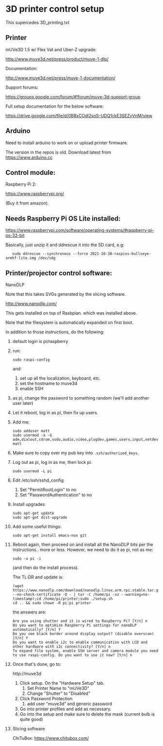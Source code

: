 # 3D printer control setup

This supercedes 3D_printing.txt

## Printer

   mUVe3D 1.5 w/ Flex Vat and Uber-Z upgrade.

   http://www.muve3d.net/press/product/muve-1-dlp/

   Documentation:

   http://www.muve3d.net/press/muve-1-documentation/

   Support forums:

   https://groups.google.com/forum/#!forum/muve-3d-support-group

   Full setup documentation for the below software:

   https://drive.google.com/file/d/0B8xCOdl2soS-UDQ1ckE3SEZvVnM/view

## Arduino

   Need to install arduino to work on or upload printer firmware.

   The version in the repos is old. Download latest from
https://www.arduino.cc

## Control module:

   Raspberry Pi 2:

   https://www.raspberrypi.org/

   (Buy it from amazon).

## Needs Raspberry Pi OS Lite installed:

   https://www.raspberrypi.com/software/operating-systems/#raspberry-pi-os-32-bit

   Basically, just unzip it and ddrescue it into the SD card, e.g:

       sudo ddrescue --synchronous --force 2021-10-30-raspios-bullseye-armhf-lite.img /dev/sdg

## Printer/projector control software:

   NanoDLP

   Note that this takes SVGs generated by the slicing software.

   http://www.nanodlp.com/

   This gets installed on top of Rasbpian. which was installed above.

   Note that the filesystem is automatically expanded on first boot.

   In addition to those instructions, do the following:

   1. default login is pi/raspberry
   1. run:

          sudo raspi-config 

      and:

      1. set up all the localization, keyboard, etc.
      1. set the hostname to muve3d
      1. enable SSH

   1. as pi, change the password to something random (we'll add another user later)

   1. Let it reboot, log in as pi, then fix up users.

   1. Add me:

          sudo adduser matt
          sudo usermod -a -G adm,dialout,cdrom,sudo,audio,video,plugdev,games,users,input,netdev,gpio,i2c,spi matt

   1. Make sure to copy over my pub key into `.ssh/authorized_keys`.

   1. Log out as pi, log in as me, then lock pi.

          sudo usermod -L pi

   1. Edit /etc/ssh/sshd_config

      1. Set "PermitRootLogin" to no
      1. Set "PasswordAuthentication" to no

   1. Install upgrades

          sudo apt-get update
          sudo apt-get dist-upgrade

   1. Add some useful things:

          sudo apt-get install emacs-nox git

   1. Reboot again, then proceed on and install all the NanoDLP bits per the
   instructions.. more or less. However, we need to do it as pi, not as me:

          sudo -u pi -i

      (and then do the install process).
      
      The TL:DR and update is:

          (wget https://www.nanodlp.com/download/nanodlp.linux.arm.rpi.stable.tar.gz --no-check-certificate -O - | tar -C /home/pi -xz --warning=no-timestamp);cd /home/pi/printer;sudo ./setup.sh
          cd .. && sudo chown -R pi:pi printer
          
      the answers are:

          Are you using shutter and it is wired to Raspberry Pi? [Y/n] n
          Do you want to optimize Raspberry Pi settings for nanoDLP automatically? [Y/n] Y
          Do you see black border around display output? (disable overscan) [Y/n] Y
          Do you want to enable i2c to enable communication with LCD and other hardware with i2c connectivity? [Y/n] n
          To expand file system, enable SSH server and camera module you need to use raspi-config. Do you want to use it now? [Y/n] n

   1. Once that's done, go to:

      http://muve3d

      1. Click setup. On the "Hardware Setup" tab.
          1. Set Printer Name to "mUVe3D"
          1. Change "Shutter" to "Disabled"
      1. Click Password Protection
          1. add user "muve3d" and generic password
      1. Go into printer profiles and add as necessary.
      1. Go into the setup and make sure to delete the mask (current bulb is quite good)

   1. Slicing software

      ChiTuBox: https://www.chitubox.com/
